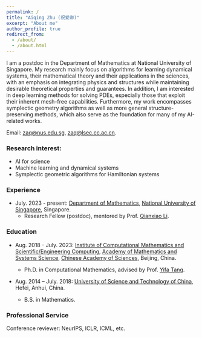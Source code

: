 ```yaml
---
permalink: /
title: "Aiqing Zhu (祝爱卿)"
excerpt: "About me"
author_profile: true
redirect_from: 
  - /about/
  - /about.html
---
```


I am a postdoc in the Department of Mathematics at National University of Singapore. My research mainly focus on algorithms for learning dynamical systems, their mathematical theory and their applications in the sciences, with an emphasis on integrating physics and structures while maintaining desirable theoretical properties and guarantees. In addition, I am interested in deep learning methods for solving PDEs, especially those that exploit their inherent mesh-free capabilities. Furthermore, my work encompasses symplectic geometry algorithms as well as more general structure-preserving methods, which also serve as the foundation for many of my AI-related works.

Email:  zaq@nus.edu.sg, zaq@lsec.cc.ac.cn.

### Research interest: 
- AI for science
- Machine learning and dynamical systems
- Symplectic geometric algorithms for Hamiltonian systems

### Experience
  - July. 2023 - present: [Department of Mathematics](https://www.math.nus.edu.sg/), [National University of Singapore](https://www.nus.edu.sg/), Singapore.
    - Research Fellow (postdoc), mentored by Prof. [Qianxiao Li](https://blog.nus.edu.sg/qianxiaoli/).

### Education
  - Aug. 2018 - July. 2023: [Institute of Computational Mathematics and Scientific/Engineering Computing](http://www.cc.ac.cn/), [Academy of Mathematics and Systems Science](http://www.amss.cas.cn/), [Chinese Academy of Sciences](http://www.cas.ac.cn/), Beijing, China.
    - Ph.D. in Computational Mathematics, advised by Prof. [Yifa Tang](https://icmsec.cc.ac.cn/article/5/26.html?zy=26&language=cn).
  
  - Aug. 2014 – July. 2018: [University of Science and Technology of China](https://www.ustc.edu.cn/), Hefei, Anhui, China.
    - B.S. in Mathematics.
  

### Professional Service
Conference reviewer: NeurIPS, ICLR, ICML, etc.
